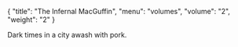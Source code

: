 {
"title": "The Infernal MacGuffin",
"menu": "volumes",
"volume": "2",
"weight": "2"
}

Dark times in a city awash with pork.
